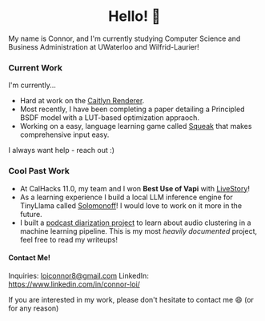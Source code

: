 <h1 align="center">Hello! 👋</h1>

My name is Connor, and I'm currently studying Computer Science and Business Administration at UWaterloo and Wilfrid-Laurier!

### Current Work
I'm currently...
- Hard at work on the [Caitlyn Renderer](https://github.com/cypraeno/caitlyn).
- Most recently, I have been completing a paper detailing a Principled BSDF model with a LUT-based optimization appraoch.
- Working on a easy, language learning game called [Squeak](https://github.com/connortbot/squeak) that makes comprehensive input easy.

I always want help - reach out :)

### Cool Past Work
- At CalHacks 11.0, my team and I won **Best Use of Vapi** with [LiveStory](https://github.com/pranavbedi/LiveStory)!
- As a learning experience I build a local LLM inference engine for TinyLlama called [Solomonoff](https://github.com/connortbot/solomonoff)! I would love to work on it more in the future.
- I built a [podcast diarization project](https://github.com/connortbot/podcast-diarizer) to learn about audio clustering in a machine learning pipeline. This is my most *heavily documented* project, feel free to read my writeups!

#### Contact Me!
Inquiries: loiconnor8@gmail.com
LinkedIn: https://www.linkedin.com/in/connor-loi/

If you are interested in my work, please don't hesitate to contact me 😄 (or for any reason)

